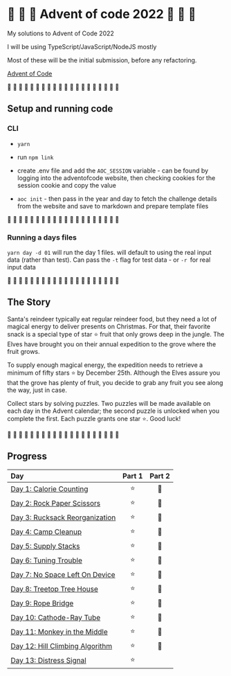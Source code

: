 # 🎄 🎅 🎄 Advent of code 2022 🎄 🎅 🎄

My solutions to Advent of Code 2022

I will be using TypeScript/JavaScript/NodeJS mostly

Most of these will be the initial submission, before any refactoring.

[Advent of Code](https://adventofcode.com/2022)

🎄 🎄 🎄 🎄 🎄 🎄 🎄 🎄 🎄 🎄 🎄 🎄 🎄 🎄 🎄 🎄 🎄 🎄 🎄 🎄

## Setup and running code

### CLI

- `yarn`

- run `npm link`

- create .env file and add the `AOC_SESSION` variable - can be found by logging into the adventofcode website, then checking cookies for the session cookie and copy the value

- `aoc init` - then pass in the year and day to fetch the challenge details from the website and save to markdown and prepare template files

🎄 🎄 🎄 🎄 🎄 🎄 🎄 🎄 🎄 🎄 🎄 🎄 🎄 🎄 🎄 🎄 🎄 🎄 🎄 🎄

### Running a days files

`yarn day -d 01` will run the day 1 files. will default to using the real input data (rather than test). Can pass the `-t` flag for test data - or `-r `for real input data

🎄 🎄 🎄 🎄 🎄 🎄 🎄 🎄 🎄 🎄 🎄 🎄 🎄 🎄 🎄 🎄 🎄 🎄 🎄 🎄

## The Story

Santa's reindeer typically eat regular reindeer food, but they need a lot of magical energy to deliver presents on Christmas. For that, their favorite snack is a special type of star ⭐ fruit that only grows deep in the jungle. The Elves have brought you on their annual expedition to the grove where the fruit grows.

To supply enough magical energy, the expedition needs to retrieve a minimum of fifty stars ⭐ by December 25th. Although the Elves assure you that the grove has plenty of fruit, you decide to grab any fruit you see along the way, just in case.

Collect stars by solving puzzles. Two puzzles will be made available on each day in the Advent calendar; the second puzzle is unlocked when you complete the first. Each puzzle grants one star ⭐. Good luck!

🎄 🎄 🎄 🎄 🎄 🎄 🎄 🎄 🎄 🎄 🎄 🎄 🎄 🎄 🎄 🎄 🎄 🎄 🎄 🎄

## Progress

| Day                                                         | Part 1 | Part 2 |
| :---------------------------------------------------------- | :----: | :----: |
| [Day 1: Calorie Counting](src/01/summary.md#readme)         |   ⭐   |   🌟   |
| [Day 2: Rock Paper Scissors](src/02/summary.md#readme)      |   ⭐   |   🌟   |
| [Day 3: Rucksack Reorganization](src/03/summary.md#readme)  |   ⭐   |   🌟   |
| [Day 4: Camp Cleanup](src/04/summary.md#readme)             |   ⭐   |   🌟   |
| [Day 5: Supply Stacks](src/05/summary.md#readme)            |   ⭐   |   🌟   |
| [Day 6: Tuning Trouble](src/06/summary.md#readme)           |   ⭐   |   🌟   |
| [Day 7: No Space Left On Device](src/07/summary.md#readme)  |   ⭐   |   🌟   |
| [Day 8: Treetop Tree House](src/08/summary.md#readme)       |   ⭐   |   🌟   |
| [Day 9: Rope Bridge](src/09/summary.md#readme)              |   ⭐   |   🌟   |
| [Day 10: Cathode-Ray Tube](src/10/summary.md#readme)        |   ⭐   |   🌟   |
| [Day 11: Monkey in the Middle](src/11/summary.md#readme)    |   ⭐   |   🌟   |
| [Day 12: Hill Climbing Algorithm](src/12/summary.md#readme) |   ⭐   |   🌟   |
| [Day 13: Distress Signal](src/13/summary.md#readme)         |   ⭐   |        |
